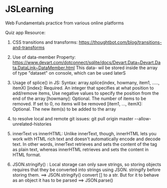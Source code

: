 # JSLearning

Web Fundamentals practice from various online platforms

Quiz app Resource:

1. CSS transitions and transforms: https://thoughtbot.com/blog/transitions-and-transforms
2. Use of data-member Property: https://www.devart.com/dotconnect/sqlite/docs/Devart.Data~Devart.Data.DataLink~DataMember.html
   This data- wil be stored inside the array of type "dataset" on console, which can be used laterS
3. Usage of splice() in JS:
   Syntax: array.splice(index, howmany, item1, ....., itemX)
   [index]: Required. An integer that specifies at what position to add/remove items, Use negative values to specify the position from the end of the array
   [howmany]: Optional. The number of items to be removed. If set to 0, no items will be removed
   [item1, ..., itemX]: Optional. The new item(s) to be added to the array
4. to resolve local and remote git issues: git pull origin master --allow-unrelated-histories
5. innerText vs innerHTML: Unlike innerText, though, innerHTML lets you work with HTML rich text and doesn't automatically encode and decode text. In other words, innerText retrieves and sets the content of the tag as plain text, whereas innerHTML retrieves and sets the content in HTML format.

6. JSON.stringify() : Local storage can only save strings, so storing objects requires that they be converted into strings using JSON. stringify before storing them.
   ==> JSON.stringify() convert [] to a str. But for it to behave as an object it has to be parsed ==> JSON.parse()
